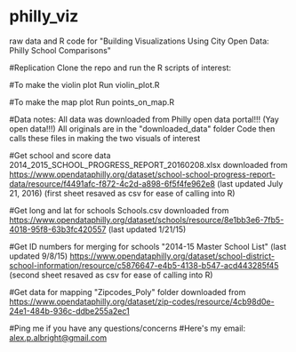 # philly_viz
raw data and R code for "Building Visualizations Using City Open Data: Philly School Comparisons"

#Replication
Clone the repo and run the R scripts of interest:

#To make the violin plot
Run violin_plot.R

#To make the map plot
Run points_on_map.R

#Data notes:
All data was downloaded from Philly open data portal!!! (Yay open data!!!)
All originals are in the "downloaded_data" folder
Code then calls these files in making the two visuals of interest

#Get school and score data
2014_2015_SCHOOL_PROGRESS_REPORT_20160208.xlsx downloaded from
https://www.opendataphilly.org/dataset/school-school-progress-report-data/resource/f4491afc-f872-4c2d-a898-6f5f4fe962e8 (last updated July 21, 2016)
(first sheet resaved as csv for ease of calling into R)

#Get long and lat for schools
Schools.csv downloaded from https://www.opendataphilly.org/dataset/schools/resource/8e1bb3e6-7fb5-4018-95f8-63b3fc420557 (last updated 1/21/15)

#Get ID numbers for merging for schools
"2014-15 Master School List" (last updated 9/8/15)
https://www.opendataphilly.org/dataset/school-district-school-information/resource/c5876647-e4b5-4138-b547-acd443285f45
(second sheet resaved as csv for ease of calling into R)

#Get data for mapping
"Zipcodes_Poly" folder downloaded from https://www.opendataphilly.org/dataset/zip-codes/resource/4cb98d0e-24e1-484b-936c-ddbe255a2ec1

#Ping me if you have any questions/concerns
#Here's my email: alex.p.albright@gmail.com
